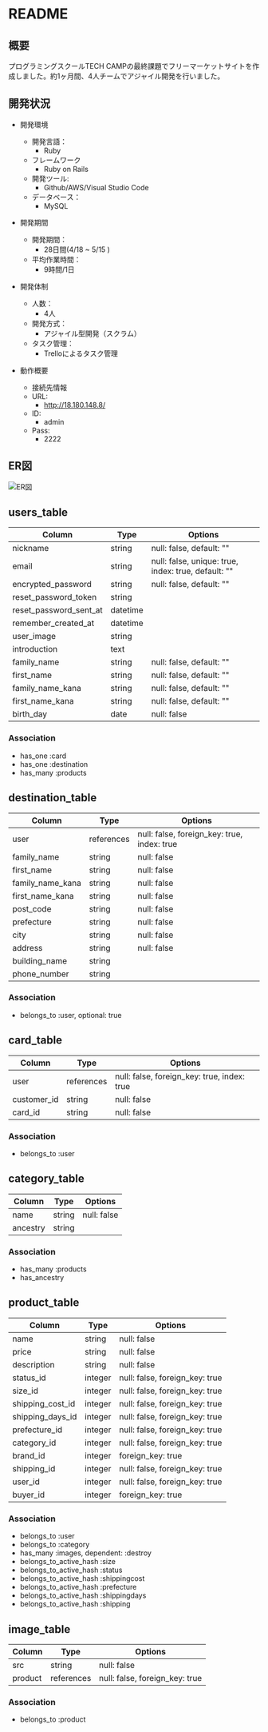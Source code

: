 # README

## 概要
プログラミングスクールTECH CAMPの最終課題でフリーマーケットサイトを作成しました。約1ヶ月間、4人チームでアジャイル開発を行いました。

## 開発状況
- 開発環境

  - 開発言語：  
    - Ruby
  - フレームワーク  
    - Ruby on Rails  
  - 開発ツール:  
    - Github/AWS/Visual Studio Code  
  - データベース：  
    - MySQL  


- 開発期間

  - 開発期間：  
    - 28日間(4/18 ~ 5/15 )  
  - 平均作業時間：  
    - 9時間/1日  


- 開発体制

  - 人数：  
    - 4人  
  - 開発方式：  
    - アジャイル型開発（スクラム）  
  - タスク管理：  
    - Trelloによるタスク管理  


- 動作概要  

  - 接続先情報  
  - URL:  
    - http://18.180.148.8/  
  - ID:  
    - admin  
  - Pass:  
    - 2222  


## ER図

![ER図](app/assets/images/ER.png)


## users_table

|Column|Type|Options|
|------|----|-------|
|nickname|string|null: false, default: ""|
|email|string|null: false, unique: true, index: true, default: ""|
|encrypted_password|string|null: false, default: ""|
|reset_password_token|string||
|reset_password_sent_at|datetime||
|remember_created_at|datetime||
|user_image|string||
|introduction|text|
|family_name|string|null: false, default: ""|
|first_name|string|null: false, default: ""|
|family_name_kana|string|null: false, default: ""|
|first_name_kana|string|null: false, default: ""|
|birth_day|date|null: false|

### Association

- has_one :card
- has_one :destination
- has_many :products


## destination_table

|Column|Type|Options|
|------|----|-------|
|user|references|null: false, foreign_key: true, index: true|
|family_name|string|null: false|
|first_name|string|null: false|
|family_name_kana|string|null: false|
|first_name_kana|string|null: false|
|post_code|string|null: false|
|prefecture|string|null: false|
|city|string|null: false|
|address|string|null: false|
|building_name|string||
|phone_number|string||

### Association

- belongs_to :user, optional: true


## card_table

|Column|Type|Options|
|------|----|-------|
|user|references|null: false, foreign_key: true, index: true|
|customer_id|string|null: false|
|card_id|string|null: false|

### Association

- belongs_to :user


## category_table

|Column|Type|Options|
|------|----|-------|
|name|string|null: false|
|ancestry|string||

### Association

- has_many :products
- has_ancestry


## product_table

|Column|Type|Options|
|------|----|-------|
|name|string|null: false|
|price|string|null: false|
|description|string|null: false|
|status_id|integer|null: false, foreign_key: true|
|size_id|integer|null: false, foreign_key: true|
|shipping_cost_id|integer|null: false, foreign_key: true|
|shipping_days_id|integer|null: false, foreign_key: true|
|prefecture_id|integer|null: false, foreign_key: true|
|category_id|integer|null: false, foreign_key: true|
|brand_id|integer|foreign_key: true|
|shipping_id|integer|null: false, foreign_key: true|
|user_id|integer|null: false, foreign_key: true|
|buyer_id|integer|foreign_key: true|

### Association

- belongs_to :user
- belongs_to :category
- has_many :images, dependent: :destroy
- belongs_to_active_hash :size
- belongs_to_active_hash :status
- belongs_to_active_hash :shippingcost
- belongs_to_active_hash :prefecture
- belongs_to_active_hash :shippingdays
- belongs_to_active_hash :shipping


## image_table

|Column|Type|Options|
|------|----|-------|
|src|string|null: false|
|product|references|null: false, foreign_key: true|

### Association

- belongs_to :product
